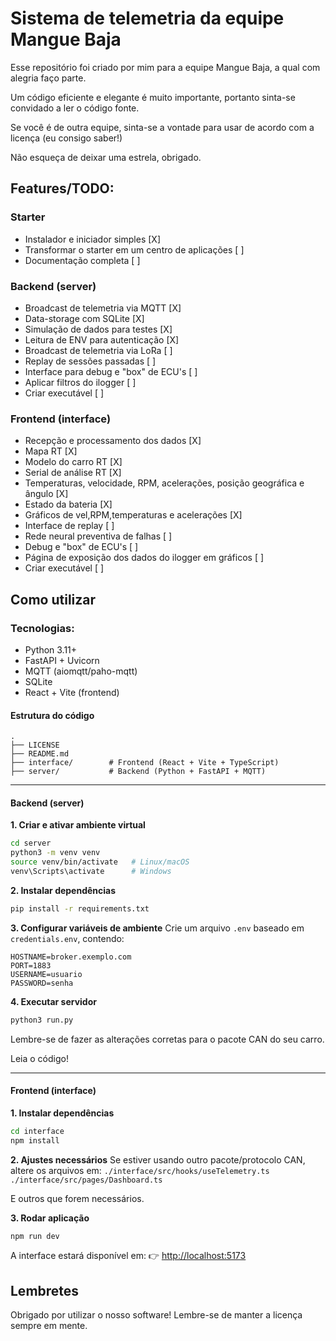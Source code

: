 # Sistema de telemetria da equipe Mangue Baja

Esse repositório foi criado por mim para a equipe Mangue Baja, a qual com alegria faço parte.

Um código eficiente e elegante é muito importante, portanto sinta-se convidado a ler o código fonte.

Se você é de outra equipe, sinta-se a vontade para usar de acordo com a licença (eu consigo saber!)

Não esqueça de deixar uma estrela, obrigado.

## Features/TODO:

### Starter
- Instalador e iniciador simples [X]
- Transformar o starter em um centro de aplicações [ ]
- Documentação completa [ ]

### Backend (server)

- Broadcast de telemetria via MQTT [X]
- Data-storage com SQLite [X]
- Simulação de dados para testes [X]
- Leitura de ENV para autenticação [X]
- Broadcast de telemetria via LoRa [ ]
- Replay de sessões passadas [ ]
- Interface para debug e "box" de ECU's [ ]
- Aplicar filtros do ilogger [ ]
- Criar executável [ ]

### Frontend (interface)

- Recepção e processamento dos dados [X]
- Mapa RT [X]
- Modelo do carro RT [X]
- Serial de análise RT [X]
- Temperaturas, velocidade, RPM, acelerações, posição geográfica e ângulo [X]
- Estado da bateria [X]
- Gráficos de vel,RPM,temperaturas e acelerações [X]
- Interface de replay [ ]
- Rede neural preventiva de falhas [ ]
- Debug e "box" de ECU's [ ]
- Página de exposição dos dados do ilogger em gráficos [ ]
- Criar executável [ ]


## Como utilizar

### Tecnologias:

* Python 3.11+
* FastAPI + Uvicorn
* MQTT (aiomqtt/paho-mqtt)
* SQLite
* React + Vite (frontend)

#### Estrutura do código

```
.
├── LICENSE
├── README.md
├── interface/        # Frontend (React + Vite + TypeScript)
├── server/           # Backend (Python + FastAPI + MQTT)
```

---

#### Backend (server)

**1. Criar e ativar ambiente virtual**

```bash
cd server
python3 -m venv venv
source venv/bin/activate   # Linux/macOS
venv\Scripts\activate      # Windows
```

**2. Instalar dependências**

```bash
pip install -r requirements.txt
```

**3. Configurar variáveis de ambiente**
Crie um arquivo `.env` baseado em `credentials.env`, contendo:

```
HOSTNAME=broker.exemplo.com
PORT=1883
USERNAME=usuario
PASSWORD=senha
```

**4. Executar servidor**

```bash
python3 run.py
```

Lembre-se de fazer as alterações corretas para o pacote CAN do seu carro.

Leia o código!

---

####  Frontend (interface)

**1. Instalar dependências**

```bash
cd interface
npm install
```

**2. Ajustes necessários**
Se estiver usando outro pacote/protocolo CAN, altere os arquivos em:
`./interface/src/hooks/useTelemetry.ts`
`./interface/src/pages/Dashboard.ts`

E outros que forem necessários.

**3. Rodar aplicação**

```bash
npm run dev
```

A interface estará disponível em:
👉 [http://localhost:5173](http://localhost:5173)

## Lembretes

Obrigado por utilizar o nosso software! Lembre-se de manter a licença sempre em mente.
